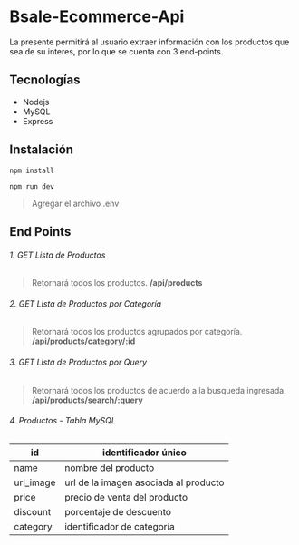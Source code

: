 # Bsale-Ecommerce-Api

La presente permitirá al usuario extraer información con los productos que sea de su interes, por lo que se cuenta con 3 end-points.

## Tecnologías

- Nodejs
- MySQL
- Express

## Instalación

`npm install`

`npm run dev`

> Agregar el archivo .env

## End Points

###### 1. GET Lista de Productos

> Retornará todos los productos.
> **/api/products**

###### 2. GET Lista de Productos por Categoría

> Retornará todos los productos agrupados por categoría.
> **/api/products/category/:id**

###### 3. GET Lista de Productos por Query

> Retornará todos los productos de acuerdo a la busqueda ingresada.
> **/api/products/search/:query**

###### 4. Productos - Tabla MySQL

| id        | identificador único                   |
| --------- | ------------------------------------- |
| name      | nombre del producto                   |
| url_image | url de la imagen asociada al producto |
| price     | precio de venta del producto          |
| discount  | porcentaje de descuento               |
| category  | identificador de categoría            |
